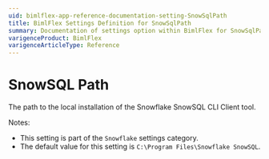 ```yaml
---
uid: bimlflex-app-reference-documentation-setting-SnowSqlPath
title: BimlFlex Settings Definition for SnowSqlPath
summary: Documentation of settings option within BimlFlex for SnowSqlPath
varigenceProduct: BimlFlex
varigenceArticleType: Reference
---
```


# SnowSQL Path

The path to the local installation of the Snowflake SnowSQL CLI Client tool.

Notes:
* This setting is part of the `Snowflake` settings category.
* The default value for this setting is `C:\Program Files\Snowflake SnowSQL`.